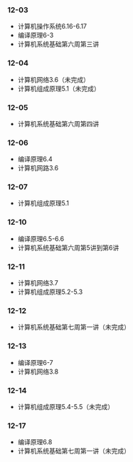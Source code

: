 ### 12-03
* 计算机操作系统6.16-6.17
* 编译原理6-3
* 计算机系统基础第六周第三讲
### 12-04
* 计算机网络3.6（未完成）
* 计算机组成原理5.1（未完成）
### 12-05
* 计算机系统基础第六周第四讲
### 12-06
* 编译原理6.4
* 计算机网路3.6
### 12-07
* 计算机组成原理5.1
### 12-10
* 编译原理6.5-6.6
* 计算机系统基础第六周第5讲到第6讲
### 12-11
* 计算机网络3.7
* 计算机组成原理5.2-5.3
### 12-12
* 计算机系统基础第七周第一讲（未完成）
### 12-13
* 编译原理6-7
* 计算机网络3.8
### 12-14
* 计算机组成原理5.4-5.5（未完成）
### 12-17
* 编译原理6.8
* 计算机系统基础第七周第一讲（未完成）